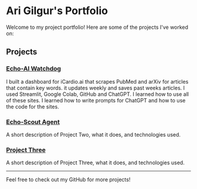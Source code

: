 # Ari Gilgur's Portfolio

Welcome to my project portfolio! Here are some of the projects I've worked on:

## Projects

### [Echo-AI Watchdog](https://github.com/AriGilgur/streamlit)
I built a dashboard for iCardio.ai that scrapes PubMed and arXiv for articles that contain key words. it updates weekly and saves past weeks articles. I used Streamlit, Google Colab, GitHub and ChatGPT. I learned how to use all of these sites. I learned how to write prompts for ChatGPT and how to use the code for the sites.

### [Echo-Scout Agent]([https://github.com/AriGilgur/echo_ai_agent.git])
A short description of Project Two, what it does, and technologies used.

### [Project Three](https://github.com/AriGilgur/project-three)
A short description of Project Three, what it does, and technologies used.

---

Feel free to check out my GitHub for more projects!
